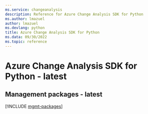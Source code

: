 ```yaml
---
ms.service: changeanalysis
description: Reference for Azure Change Analysis SDK for Python
ms.author: lmazuel
author: lmazuel
ms.devlang: python
title: Azure Change Analysis SDK for Python
ms.data: 09/30/2022
ms.topic: reference
---
```

# Azure Change Analysis SDK for Python - latest

## Management packages - latest
[!INCLUDE [mgmt-packages](change-analysis-mgmt-index.md)]